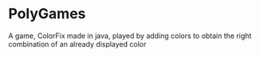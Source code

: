# PolyGames
A game, ColorFix made in java, played by adding colors to obtain the right combination of an already displayed color
